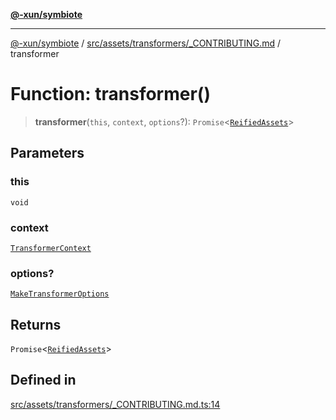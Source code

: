 [**@-xun/symbiote**](../../../../../README.md)

***

[@-xun/symbiote](../../../../../README.md) / [src/assets/transformers/\_CONTRIBUTING.md](../README.md) / transformer

# Function: transformer()

> **transformer**(`this`, `context`, `options`?): `Promise`\<[`ReifiedAssets`](../../../type-aliases/ReifiedAssets.md)\>

## Parameters

### this

`void`

### context

[`TransformerContext`](../../../type-aliases/TransformerContext.md)

### options?

[`MakeTransformerOptions`](../../../type-aliases/MakeTransformerOptions.md)

## Returns

`Promise`\<[`ReifiedAssets`](../../../type-aliases/ReifiedAssets.md)\>

## Defined in

[src/assets/transformers/\_CONTRIBUTING.md.ts:14](https://github.com/Xunnamius/symbiote/blob/c062d7c5dc980668c9246eeeaf1aa96da42e4471/src/assets/transformers/_CONTRIBUTING.md.ts#L14)
